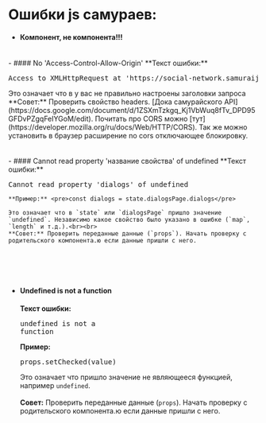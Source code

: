 # Ошибки js самураев:

- #### Компонент, не компонента!!!
<br>
- #### No 'Access-Control-Allow-Origin'
	**Текст ошибки:** <pre>Access to XMLHttpRequest at 'https://social-network.samuraijs.com/api/1.0/status' from origin 'http://localhost:3000' has been blocked by CORS policy: No 'Access-Control-Allow-Origin' header is present on the requested resource.</pre>
	Это означает что в у вас не правильно настроены заголовки запроса<br>
	**Совет:** Проверить свойство headers. [Дока самурайского API](https://docs.google.com/document/d/1ZSXmTzkgq_Kj1VbWuq8fTv_DPD95GFDvPZgqFeIYGoM/edit).
	Почитать про CORS можно [тут](https://developer.mozilla.org/ru/docs/Web/HTTP/CORS). Так же можно установить в браузер расширение no cors отключающее блокировку.
<br><br><br>
- #### Cannot read property 'название свойства' of undefined
	**Текст ошибки:** <pre>Cannot read property 'dialogs' of undefined</pre>
	
	**Пример:** <pre>const dialogs = state.dialogsPage.dialogs</pre>

	Это означает что в `state` или `dialogsPage` пришло значение `undefined`. Независимо какое свойство было указано в ошибке (`map`, `length` и т.д.).<br><br>
	**Совет:** Проверить переданные данные (`props`). Начать проверку с родительского компонента.ю если данные пришли с него.
<br><br><br>
- #### Undefined is not a function
	**Текст ошибки:** <pre>undefined is not a function</pre>
	
	**Пример:** <pre>props.setChecked(value)</pre>

	Это означает что пришло значение не являющееся функцией, например `undefined`.<br><br>
	**Совет:** Проверить переданные данные (`props`). Начать проверку с родительского компонента.ю если данные пришли с него.